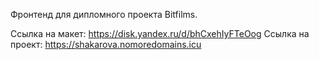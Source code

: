 Фронтенд для дипломного проекта Bitfilms.

Ссылка на макет: https://disk.yandex.ru/d/bhCxehIyFTeOog
Ссылка на проект: https://shakarova.nomoredomains.icu